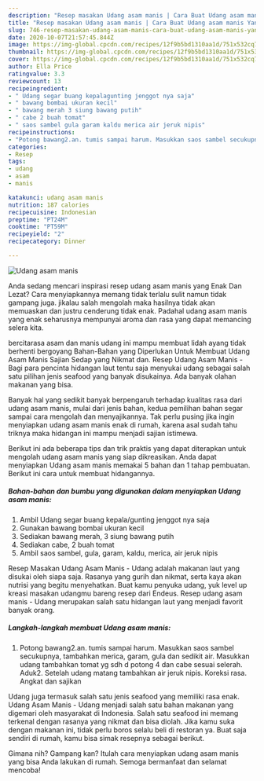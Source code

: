 ```yaml
---
description: "Resep masakan Udang asam manis | Cara Buat Udang asam manis Yang Enak dan Simpel"
title: "Resep masakan Udang asam manis | Cara Buat Udang asam manis Yang Enak dan Simpel"
slug: 746-resep-masakan-udang-asam-manis-cara-buat-udang-asam-manis-yang-enak-dan-simpel
date: 2020-10-07T21:57:45.844Z
image: https://img-global.cpcdn.com/recipes/12f9b5bd1310aa1d/751x532cq70/udang-asam-manis-foto-resep-utama.jpg
thumbnail: https://img-global.cpcdn.com/recipes/12f9b5bd1310aa1d/751x532cq70/udang-asam-manis-foto-resep-utama.jpg
cover: https://img-global.cpcdn.com/recipes/12f9b5bd1310aa1d/751x532cq70/udang-asam-manis-foto-resep-utama.jpg
author: Ella Price
ratingvalue: 3.3
reviewcount: 13
recipeingredient:
- " Udang segar buang kepalagunting jenggot nya saja"
- " bawang bombai ukuran kecil"
- " bawang merah 3 siung bawang putih"
- " cabe 2 buah tomat"
- " saos sambel gula garam kaldu merica air jeruk nipis"
recipeinstructions:
- "Potong bawang2.an. tumis sampai harum. Masukkan saos sambel secukupnya, tambahkan merica, garam, gula dan sedikit air. Masukkan udang tambahkan tomat yg sdh d potong 4 dan cabe sesuai selerah. Aduk2. Setelah udang matang tambahkan air jeruk nipis. Koreksi rasa. Angkat dan sajikan"
categories:
- Resep
tags:
- udang
- asam
- manis

katakunci: udang asam manis 
nutrition: 187 calories
recipecuisine: Indonesian
preptime: "PT24M"
cooktime: "PT59M"
recipeyield: "2"
recipecategory: Dinner

---
```



![Udang asam manis](https://img-global.cpcdn.com/recipes/12f9b5bd1310aa1d/751x532cq70/udang-asam-manis-foto-resep-utama.jpg)

Anda sedang mencari inspirasi resep udang asam manis yang Enak Dan Lezat? Cara menyiapkannya memang tidak terlalu sulit namun tidak gampang juga. jikalau salah mengolah maka hasilnya tidak akan memuaskan dan justru cenderung tidak enak. Padahal udang asam manis yang enak seharusnya mempunyai aroma dan rasa yang dapat memancing selera kita.

bercitarasa asam dan manis udang ini mampu membuat lidah ayang tidak berhenti bergoyang Bahan-Bahan yang Diperlukan Untuk Membuat Udang Asam Manis Sajian Sedap yang Nikmat dan. Resep Udang Asam Manis - Bagi para pencinta hidangan laut tentu saja menyukai udang sebagai salah satu pilihan jenis seafood yang banyak disukainya. Ada banyak olahan makanan yang bisa.

Banyak hal yang sedikit banyak berpengaruh terhadap kualitas rasa dari udang asam manis, mulai dari jenis bahan, kedua pemilihan bahan segar sampai cara mengolah dan menyajikannya. Tak perlu pusing jika ingin menyiapkan udang asam manis enak di rumah, karena asal sudah tahu triknya maka hidangan ini mampu menjadi sajian istimewa.


Berikut ini ada beberapa tips dan trik praktis yang dapat diterapkan untuk mengolah udang asam manis yang siap dikreasikan. Anda dapat menyiapkan Udang asam manis memakai 5 bahan dan 1 tahap pembuatan. Berikut ini cara untuk membuat hidangannya.

<!--inarticleads1-->

##### Bahan-bahan dan bumbu yang digunakan dalam menyiapkan Udang asam manis:

1. Ambil  Udang segar buang kepala/gunting jenggot nya saja
1. Gunakan  bawang bombai ukuran kecil
1. Sediakan  bawang merah, 3 siung bawang putih
1. Sediakan  cabe, 2 buah tomat
1. Ambil  saos sambel, gula, garam, kaldu, merica, air jeruk nipis


Resep Masakan Udang Asam Manis - Udang adalah makanan laut yang disukai oleh siapa saja. Rasanya yang gurih dan nikmat, serta kaya akan nutrisi yang begitu menyehatkan. Buat kamu penyuka udang, yuk level up kreasi masakan udangmu bareng resep dari Endeus. Resep udang asam manis - Udang merupakan salah satu hidangan laut yang menjadi favorit banyak orang. 

<!--inarticleads2-->

##### Langkah-langkah membuat Udang asam manis:

1. Potong bawang2.an. tumis sampai harum. Masukkan saos sambel secukupnya, tambahkan merica, garam, gula dan sedikit air. Masukkan udang tambahkan tomat yg sdh d potong 4 dan cabe sesuai selerah. Aduk2. Setelah udang matang tambahkan air jeruk nipis. Koreksi rasa. Angkat dan sajikan


Udang juga termasuk salah satu jenis seafood yang memiliki rasa enak. Udang Asam Manis - Udang menjadi salah satu bahan makanan yang digemari oleh masyarakat di Indonesia. Salah satu seafood ini memang terkenal dengan rasanya yang nikmat dan bisa diolah. Jika kamu suka dengan makanan ini, tidak perlu boros selalu beli di restoran ya. Buat saja sendiri di rumah, kamu bisa simak resepnya sebagai berikut. 

Gimana nih? Gampang kan? Itulah cara menyiapkan udang asam manis yang bisa Anda lakukan di rumah. Semoga bermanfaat dan selamat mencoba!
